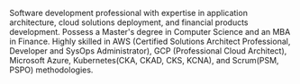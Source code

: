 Software development professional with expertise in application architecture, cloud solutions deployment, and financial products development. Possess a Master's degree in Computer Science and an MBA in Finance. Highly skilled in AWS (Certified Solutions Architect Professional, Developer and SysOps Administrator), GCP (Professional Cloud Architect), Microsoft Azure, Kubernetes(CKA, CKAD, CKS, KCNA), and Scrum(PSM, PSPO) methodologies.
